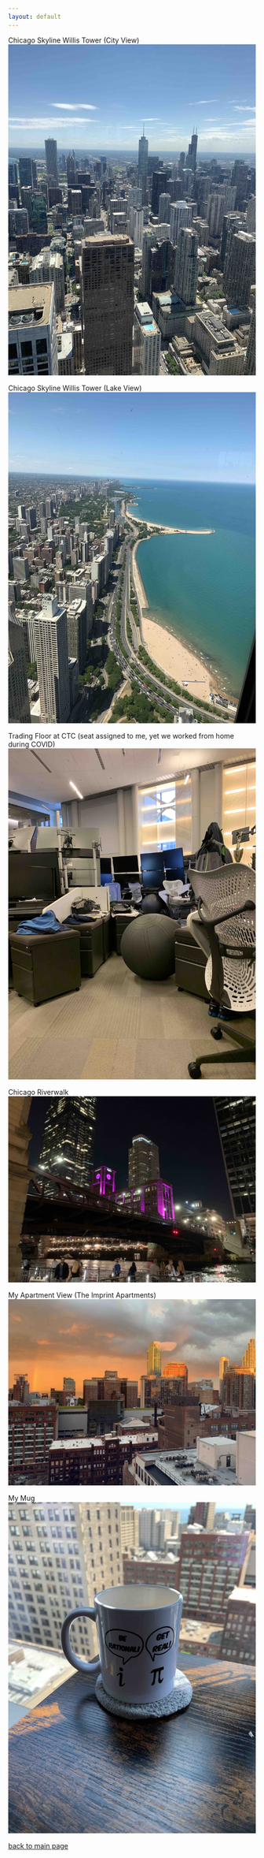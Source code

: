 ```yaml
---
layout: default
---
```


Chicago Skyline Willis Tower (City View)
![Octocat](./figures/memo/chi/IMG_4398.jpg)

Chicago Skyline Willis Tower (Lake View)
![Octocat](./figures/memo/chi/IMG_4411.jpg)

Trading Floor at CTC (seat assigned to me, yet we worked from home during COVID) 
![Octocat](./figures/memo/chi/IMG_4691.jpg)

Chicago Riverwalk
![Octocat](./figures/memo/chi/IMG_4854.jpg)

My Apartment View (The Imprint Apartments)
![Octocat](./figures/memo/chi/IMG_4478.jpg)

My Mug
![Octocat](./figures/memo/chi/IMG_4373.jpg)

[back to main page](./)
